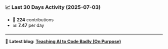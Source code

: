 <!--START_STATS-->
### 📈 Last 30 Days Activity (2025-07-03)  
- 🧮 **224** contributions  
- 📊 **7.47** per day
---
📝 **Latest blog:** [**Teaching AI to Code Badly (On Purpose)**](https://andriak.com/blog/badly-trained-ai)
<!--END_STATS-->
